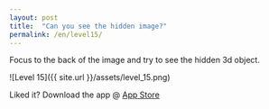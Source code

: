 ```yaml
---
layout: post
title:  "Can you see the hidden image?"
permalink: /en/level15/
---
```

Focus to the back of the image and try to see the hidden 3d object.

![Level 15]({{ site.url }}/assets/level_15.png)

Liked it? Download the app @ [App Store][app_store] 

[app_store]: http://appstore.com